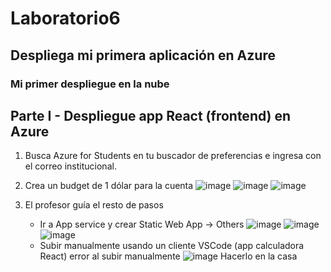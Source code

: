 # Laboratorio6
## Despliega mi primera aplicación en Azure
### Mi primer despliegue en la nube
## Parte I - Despliegue app React (frontend) en Azure
1. Busca Azure for Students en tu buscador de preferencias e ingresa con el correo institucional.
   
3. Crea un budget de 1 dólar para la cuenta
   ![image](https://github.com/CristianAlvarez-b/Laboratorio6/assets/134233917/7e3b76b9-1cb1-42f5-bb17-0aaf66d2e167)
   ![image](https://github.com/CristianAlvarez-b/Laboratorio6/assets/134233917/6e30897a-8780-4d76-be76-3c2a1ed9e029)
   ![image](https://github.com/CristianAlvarez-b/Laboratorio6/assets/134233917/9e9f415d-5d88-4dad-b454-546982823071)
4. El profesor guía el resto de pasos
   - Ir a App service y crear Static Web App -> Others
     ![image](https://github.com/CristianAlvarez-b/Laboratorio6/assets/134233917/2e37670b-89cd-41c5-8b20-7f92a905abbc)
     ![image](https://github.com/CristianAlvarez-b/Laboratorio6/assets/134233917/a78e5657-1d47-4bf7-8584-7b925c0e2841)
     ![image](https://github.com/CristianAlvarez-b/Laboratorio6/assets/134233917/6d790936-0a9c-4f50-b206-bd503cbda3c4)
   -  Subir manualmente usando un cliente VSCode (app calculadora React)
      error al subir manualmente
      ![image](https://github.com/CristianAlvarez-b/Laboratorio6/assets/134233917/39512c1f-7de5-48f6-b122-f0f4d4c8852f)
      Hacerlo en la casa
      

     
